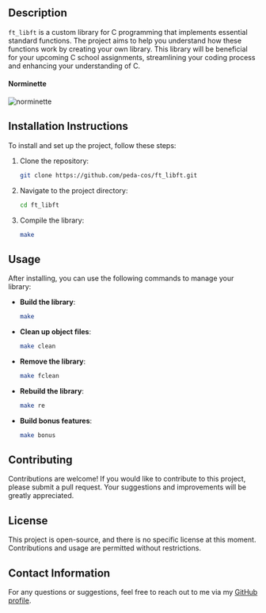## Description
`ft_libft` is a custom library for C programming that implements essential standard functions. The project aims to help you understand how these functions work by creating your own library. This library will be beneficial for your upcoming C school assignments, streamlining your coding process and enhancing your understanding of C.

#### Norminette
![norminette](https://github.com/peda-cos/get_next_line/actions/workflows/main.yml/badge.svg)

## Installation Instructions
To install and set up the project, follow these steps:

1. Clone the repository:
   ```bash
   git clone https://github.com/peda-cos/ft_libft.git
   ```

2. Navigate to the project directory:
   ```bash
   cd ft_libft
   ```

3. Compile the library:
   ```bash
   make
   ```

## Usage
After installing, you can use the following commands to manage your library:

- **Build the library**: 
  ```bash
  make
  ```
  
- **Clean up object files**:
  ```bash
  make clean
  ```

- **Remove the library**:
  ```bash
  make fclean
  ```

- **Rebuild the library**:
  ```bash
  make re
  ```

- **Build bonus features**:
  ```bash
  make bonus
  ```

## Contributing
Contributions are welcome! If you would like to contribute to this project, please submit a pull request. Your suggestions and improvements will be greatly appreciated.

## License
This project is open-source, and there is no specific license at this moment. Contributions and usage are permitted without restrictions.

## Contact Information
For any questions or suggestions, feel free to reach out to me via my [GitHub profile](https://github.com/peda-cos).
